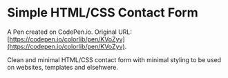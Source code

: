 # Simple HTML/CSS Contact Form

A Pen created on CodePen.io. Original URL: [https://codepen.io/colorlib/pen/KVoZyv](https://codepen.io/colorlib/pen/KVoZyv).

Clean and minimal HTML/CSS contact form with minimal styling to be used on websites, templates and elsehwere. 